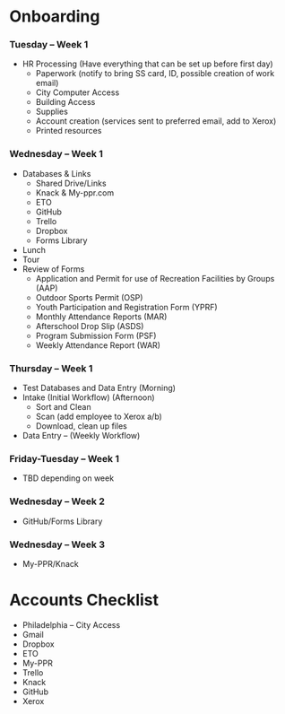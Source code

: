 # Onboarding
### Tuesday – Week 1
- HR Processing (Have everything that can be set up before first day)
    - Paperwork (notify to bring SS card, ID, possible creation of work email)
    - City Computer Access
    - Building Access
    - Supplies
    - Account creation (services sent to preferred email, add to Xerox) 
    - Printed resources
### Wednesday – Week 1
- Databases & Links
    - Shared Drive/Links
    - Knack & My-ppr.com
    - ETO
    - GitHub
    - Trello
    - Dropbox
    - Forms Library
- Lunch
- Tour
- Review of Forms
    - Application and Permit for use of Recreation Facilities by Groups (AAP)
    - Outdoor Sports Permit (OSP)
    - Youth Participation and Registration Form (YPRF)
    - Monthly Attendance Reports (MAR)
    - Afterschool Drop Slip (ASDS)
    - Program Submission Form (PSF)
    - Weekly Attendance Report (WAR)
### Thursday – Week 1
- Test Databases and Data Entry (Morning)
- Intake (Initial Workflow) (Afternoon)
    - Sort and Clean
    - Scan (add employee to Xerox a/b)
    - Download, clean up files
- Data Entry – (Weekly Workflow)
### Friday-Tuesday – Week 1
- TBD depending on week
### Wednesday – Week 2
- GitHub/Forms Library
### Wednesday – Week 3
- My-PPR/Knack

# Accounts Checklist
- Philadelphia – City Access
- Gmail
- Dropbox
- ETO
- My-PPR
- Trello
- Knack
- GitHub
- Xerox
